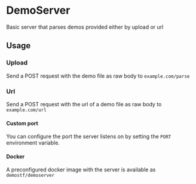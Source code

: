 # DemoServer

Basic server that parses demos provided either by upload or url

## Usage

### Upload

Send a POST request with the demo file as raw body to `example.com/parse`

### Url

Send a POST request with the url of a demo file as raw body to `example.com/url`

#### Custom port

You can configure the port the server listens on by setting the `PORT` environment variable.

#### Docker

A preconfigured docker image with the server is available as `demostf/demoserver`
